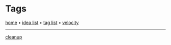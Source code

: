 # Tags  
  
[home](index.md) • [idea list](ideas.md) • [tag list](tags.md) • [velocity](velocity.md)  
  
---  
  
[cleanup](tags/cleanup.md)
